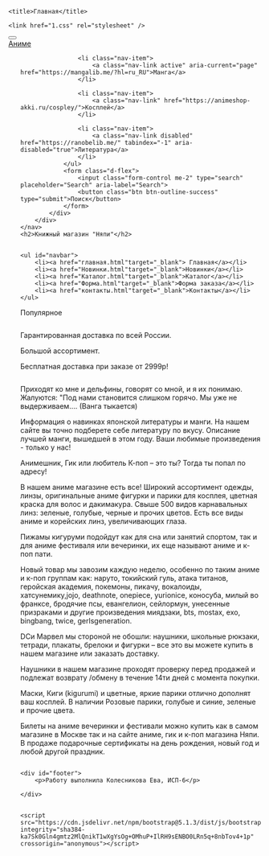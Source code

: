 <html xmlns="http://www.w3.org/1999/xhtml">
<head>
    <link href="https://cdn.jsdelivr.net/npm/bootstrap@5.1.3/dist/css/bootstrap.min.css" rel="stylesheet" integrity="sha384-1BmE4kWBq78iYhFldvKuhfTAU6auU8tT94WrHftjDbrCEXSU1oBoqyl2QvZ6jIW3" crossorigin="anonymous">

    <title>Главная</title>

    <link href="1.css" rel="stylesheet" />
</head>
<body>
    <nav class="navbar navbar-expand-lg navbar-black bg-violete">
        <div class="container-fluid">
            <button class="navbar-toggler" type="button" data-bs-toggle="collapse" data-bs-target="#navbarTogglerDemo01" aria-controls="navbarTogglerDemo01" aria-expanded="false" aria-label="Toggle navigation">
                <span class="navbar-toggler-icon"></span>
            </button>
            <div class="collapse navbar-collapse" id="navbarTogglerDemo01">
                <a class="navbar-brand" href="https://jut.su/kami-tou/">Аниме</a>
                <ul class="navbar-nav me-auto mb-2 mb-lg-0">

                    <li class="nav-item">
                        <a class="nav-link active" aria-current="page" href="https://mangalib.me/?hl=ru_RU">Манга</a>
                    </li>

                    <li class="nav-item">
                        <a class="nav-link" href="https://animeshop-akki.ru/cospley/">Косплей</a>
                    </li>

                    <li class="nav-item">
                        <a class="nav-link disabled" href="https://ranobelib.me/" tabindex="-1" aria-disabled="true">Литература</a>
                    </li>
                </ul>
                <form class="d-flex">
                    <input class="form-control me-2" type="search" placeholder="Search" aria-label="Search">
                    <button class="btn btn-outline-success" type="submit">Поиск</button>
                </form>
            </div>
        </div>
    </nav>
    <h2>Книжный магазин "Няпи"</h2>


    <ul id="navbar">
        <li><a href="главная.html"target="_blank"> Главная</a></li>
        <li><a href="Новинки.html"target="_blank">Новинки</a></li>
        <li><a href="Каталог.html"target="_blank">Каталог</a></li>
        <li><a href="Форма.html"target="_blank">Форма заказа</a></li>
        <li><a href="контакты.html"target="_blank">Контакты</a></li>
    </ul>

<div id="photo">
<p>Популярное</p> 
        <img src="1.jpg" alt="" /><br />
        <img src="2.jpg" alt="" /><br />
        <img src="3.jpg" alt="" /><br />
        <img src="4.jpg" alt="" />
    </div>


<div id="inform">
 <p>Гарантированная доставка по всей России.
 </p>
<p>Большой ассортимент.
</p>
<p>Бесплатная доставка при заказе от 2999р!</p>
<img src="g1.gif" width:"200" height:"200"  alt="" />
</div>


<div id="reklama">
<a href= "https://pikabu.ru/story/prosto_ostavlyu_yeto_zdes_4593353" target="_blank">  <img src="vg.png" width:"50" height:"200"  alt="" /></a>
<p>Приходят ко мне и дельфины, говорят со мной, и я их понимаю. Жалуются: "Под нами становится слишком горячо. Мы уже не выдерживаем....
  (Ванга тыкается)
</p>
</div>
  


<div id="content">
  
<p> Информация о навинках японской литературы и манги. На нашем сайте вы точно подберете себе литературу по вкусу. Описание лучшей манги, вышедшей в этом году. Ваши любимые произведения - только у нас!
   </p>
<p>Анимешник, Гик или любитель К-поп – это ты? Тогда ты попал по адресу!
   </p>
<p>
В нашем аниме магазине есть все! Широкий ассортимент одежды, линзы, оригинальные аниме фигурки и парики для косплея, цветная краска для волос и дакимакура. Свыше 500 видов карнавальных линз: зеленые, голубые, черные и прочих цветов. Есть все виды аниме и корейских линз, увеличивающих глаза.
</p>
<p>
Пижамы кигуруми подойдут как для сна или занятий спортом, так и для аниме фестиваля или вечеринки, их еще называют аниме и к-поп пати.
</p>
<p>
Новый товар мы завозим каждую неделю, особенно по таким аниме и к-поп группам как: наруто, токийский гуль, атака титанов, геройская академия, покемоны, пикачу, вокалоиды, хатсунемику,jojo, deathnote, onepiece, yurionice, коносуба, милый во франксе, бродячие псы, евангелион, сейлормун, унесенные призраками и другие произведения миядзаки, bts, mostax, exo, bingbang, twice, gerlsgeneration.
</p>
<p>
DCи Марвел мы стороной не обошли: наушники, школьные рюкзаки, тетради, плакаты, брелоки и фигурки – все это вы можете купить в нашем магазине или заказать доставку.
</p>
<p>
Наушники в нашем магазине проходят проверку перед продажей и подлежат возврату /обмену в течение 14ти дней с момента покупки.
</p>
<p>
Маски, Киги (kigurumi) и цветные, яркие парики отлично дополнят ваш косплей. В наличии Розовые парики, голубые и синие, зеленые и прочие цвета.
</p>
<p>
Билеты на аниме вечеринки и фестивали можно купить как в самом магазине в Москве так и на сайте аниме, гик и к-поп магазина Няпи. В продаже подарочные сертификаты на день рождения, новый год и любой другой праздник.
</p>


  </div>
  
  
<div id="xyita">
<img src="снимок.png" width:"200" height:"200" alt="" />
</div>
    
	<div id="footer">
        <p>Работу выполнила Колесникова Ева, ИСП-6</p>

    </div>

  
    <script src="https://cdn.jsdelivr.net/npm/bootstrap@5.1.3/dist/js/bootstrap.bundle.min.js" integrity="sha384-ka7Sk0Gln4gmtz2MlQnikT1wXgYsOg+OMhuP+IlRH9sENBO0LRn5q+8nbTov4+1p" crossorigin="anonymous"></script>

</body>
</html>
